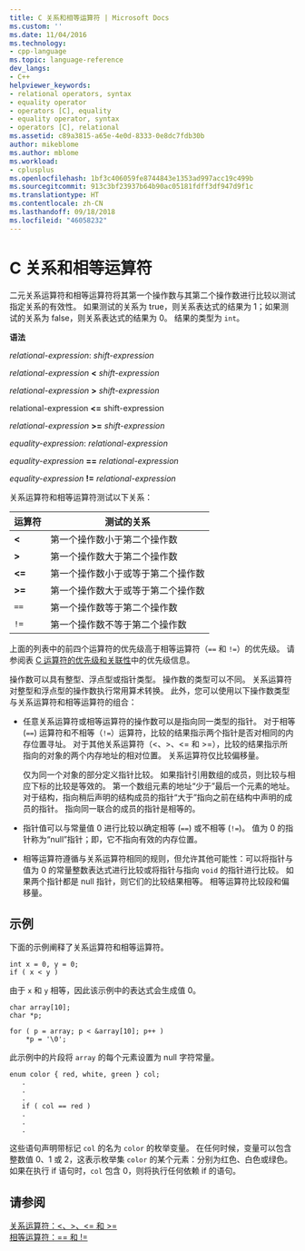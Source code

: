 ```yaml
---
title: C 关系和相等运算符 | Microsoft Docs
ms.custom: ''
ms.date: 11/04/2016
ms.technology:
- cpp-language
ms.topic: language-reference
dev_langs:
- C++
helpviewer_keywords:
- relational operators, syntax
- equality operator
- operators [C], equality
- equality operator, syntax
- operators [C], relational
ms.assetid: c89a3815-a65e-4e0d-8333-0e8dc7fdb30b
author: mikeblome
ms.author: mblome
ms.workload:
- cplusplus
ms.openlocfilehash: 1bf3c406059fe8744843e1353ad997acc19c499b
ms.sourcegitcommit: 913c3bf23937b64b90ac05181fdff3df947d9f1c
ms.translationtype: HT
ms.contentlocale: zh-CN
ms.lasthandoff: 09/18/2018
ms.locfileid: "46058232"
---
```

# <a name="c-relational-and-equality-operators"></a>C 关系和相等运算符

二元关系运算符和相等运算符将其第一个操作数与其第二个操作数进行比较以测试指定关系的有效性。 如果测试的关系为 true，则关系表达式的结果为 1；如果测试的关系为 false，则关系表达式的结果为 0。 结果的类型为 `int`。

**语法**

*relational-expression*: *shift-expression*

*relational-expression*  **\<**  *shift-expression*

*relational-expression*  **>**  *shift-expression*

relational-expression  **\<=**  shift-expression

*relational-expression*  **>=**  *shift-expression*

*equality-expression*: *relational-expression*

*equality-expression*  **==**  *relational-expression*

*equality-expression*  **!=**  *relational-expression*

关系运算符和相等运算符测试以下关系：

|运算符|测试的关系|
|--------------|-------------------------|
|**\<**|第一个操作数小于第二个操作数|
|**>**|第一个操作数大于第二个操作数|
|**\<=**|第一个操作数小于或等于第二个操作数|
|**>=**|第一个操作数大于或等于第二个操作数|
|`==`|第一个操作数等于第二个操作数|
|`!=`|第一个操作数不等于第二个操作数|

上面的列表中的前四个运算符的优先级高于相等运算符（`==` 和 `!=`）的优先级。 请参阅表 [C 运算符的优先级和关联性](../c-language/precedence-and-order-of-evaluation.md)中的优先级信息。

操作数可以具有整型、浮点型或指针类型。 操作数的类型可以不同。 关系运算符对整型和浮点型的操作数执行常用算术转换。 此外，您可以使用以下操作数类型与关系运算符和相等运算符的组合：

- 任意关系运算符或相等运算符的操作数可以是指向同一类型的指针。 对于相等 (`==`) 运算符和不相等（`!=`）运算符，比较的结果指示两个指针是否对相同的内存位置寻址。 对于其他关系运算符（\<、>、\<= 和 >=），比较的结果指示所指向的对象的两个内存地址的相对位置。 关系运算符仅比较偏移量。

     仅为同一个对象的部分定义指针比较。 如果指针引用数组的成员，则比较与相应下标的比较是等效的。 第一个数组元素的地址“少于”最后一个元素的地址。 对于结构，指向稍后声明的结构成员的指针“大于”指向之前在结构中声明的成员的指针。 指向同一联合的成员的指针是相等的。

- 指针值可以与常量值 0 进行比较以确定相等 (`==`) 或不相等 (`!=`)。 值为 0 的指针称为“null”指针；即，它不指向有效的内存位置。

- 相等运算符遵循与关系运算符相同的规则，但允许其他可能性：可以将指针与值为 0 的常量整数表达式进行比较或将指针与指向 `void` 的指针进行比较。 如果两个指针都是 null 指针，则它们的比较结果相等。 相等运算符比较段和偏移量。

## <a name="examples"></a>示例

下面的示例阐释了关系运算符和相等运算符。

```
int x = 0, y = 0;
if ( x < y )
```

由于 `x` 和 `y` 相等，因此该示例中的表达式会生成值 0。

```
char array[10];
char *p;

for ( p = array; p < &array[10]; p++ )
    *p = '\0';
```

此示例中的片段将 `array` 的每个元素设置为 null 字符常量。

```
enum color { red, white, green } col;
   .
   .
   .
   if ( col == red )
   .
   .
   .
```

这些语句声明带标记 `col` 的名为 `color` 的枚举变量。 在任何时候，变量可以包含整数值 0、1 或 2，这表示枚举集 `color` 的某个元素：分别为红色、白色或绿色。 如果在执行 if 语句时，`col` 包含 0，则将执行任何依赖 if 的语句。

## <a name="see-also"></a>请参阅

[关系运算符：\<、>、\<= 和 >=](../cpp/relational-operators-equal-and-equal.md)<br/>
[相等运算符：== 和 !=](../cpp/equality-operators-equal-equal-and-exclpt-equal.md)